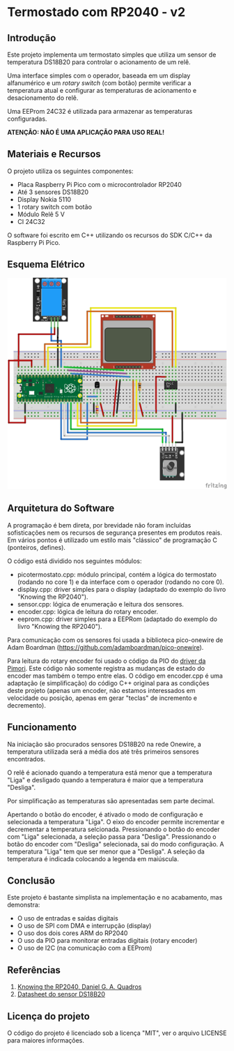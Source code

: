 # Termostado com RP2040 - v2

## Introdução

Este projeto implementa um termostato simples que utiliza um sensor de temperatura DS18B20 para controlar o acionamento de um relê. 

Uma interface simples com o operador, baseada em um display alfanumérico e um *rotary switch* (com botão) permite verificar a temperatura atual e configurar as temperaturas de acionamento e desacionamento do relê.

Uma EEProm 24C32 é utilizada para armazenar as temperaturas configuradas.

**ATENÇÃO: NÃO É UMA APLICAÇÃO PARA USO REAL!**

## Materiais e Recursos

O projeto utiliza os seguintes componentes:

* Placa Raspberry Pi Pico com o microcontrolador RP2040
* Até 3 sensores DS18B20
* Display Nokia 5110
* 1 rotary switch com botão
* Módulo Relê 5 V
* CI 24C32

O software foi escrito em C++ utilizando os recursos do SDK C/C++ da Raspberry Pi Pico. 

## Esquema Elétrico

![PicoTermostato](picotermostato_bb.jpg)

## Arquitetura do Software

A programação é bem direta, por brevidade não foram incluídas sofisticações nem os recursos de segurança presentes em produtos reais. Em vários pontos é utilizado um estilo mais "clássico" de programação C (ponteiros, defines). 

O código está dividido nos seguintes módulos:

* picotermostato.cpp: módulo principal, contém a lógica do termostato (rodando no core 1) e da interface com o operador (rodando no core 0).
* display.cpp: driver simples para o display (adaptado do exemplo do livro "Knowing the RP2040").
* sensor.cpp: lógica de enumeração e leitura dos sensores.
* encoder.cpp: lógica de leitura do rotary encoder.
* eeprom.cpp: driver simples para a EEPRom (adaptado do exemplo do livro "Knowing the RP2040").

Para comunicação com os sensores foi usada a biblioteca pico-onewire de Adam Boardman (https://github.com/adamboardman/pico-onewire).

Para leitura do rotary encoder foi usado o código da PIO  do [driver da Pimori](https://github.com/pimoroni/pimoroni-pico/tree/main/drivers/encoder). Este código não somente registra as mudanças de estado do encoder mas também o tempo entre elas. O código em encoder.cpp é uma adaptação (e simplificação) do código C++ original para as condições deste projeto (apenas um encoder, não estamos interessados em velocidade ou posição, apenas em gerar "teclas" de incremento e decremento). 

## Funcionamento

Na iniciação são procurados sensores DS18B20 na rede Onewire, a temperatura utilizada será a média dos até três primeiros sensores encontrados.

O relê é acionado quando a temperatura está menor que a temperatura "Liga" e desligado quando a temperatura é maior que a temperatura "Desliga".

Por simplificação as temperaturas são apresentadas sem parte decimal.

Apertando o botão do encoder, é ativado o modo de configuração e selecionada a temperatura "Liga". O eixo do encoder permite incrementar e decrementar a temperatura selcionada. Pressionando o botão do encoder com "Liga" selecionada, a seleção passa para "Desliga". Pressionando o botão do encoder com "Desliga" selecionada, sai do modo configuração. A temperatura "Liga" tem que ser menor que a "Desliga". A seleção da temperatura é indicada colocando a legenda em maiúscula.

## Conclusão

Este projeto é bastante simplista na implementação e no acabamento, mas demonstra:

* O uso de entradas e saídas digitais
* O uso de SPI com DMA e interrupção (display)
* O uso dos dois cores ARM do RP2040
* O uso da PIO para monitorar entradas digitais (rotary encoder)
* O uso de I2C (na comunicação com a EEProm)

## Referências

1. [Knowing the RP2040, Daniel G. A. Quadros](https://leanpub.com/rp2040)
2. [Datasheet do sensor DS18B20](https://datasheets.maximintegrated.com/en/ds/DS18B20.pdf) 

## Licença do projeto

O código do projeto é licenciado sob a licença "MIT", ver o arquivo LICENSE para maiores informações.
